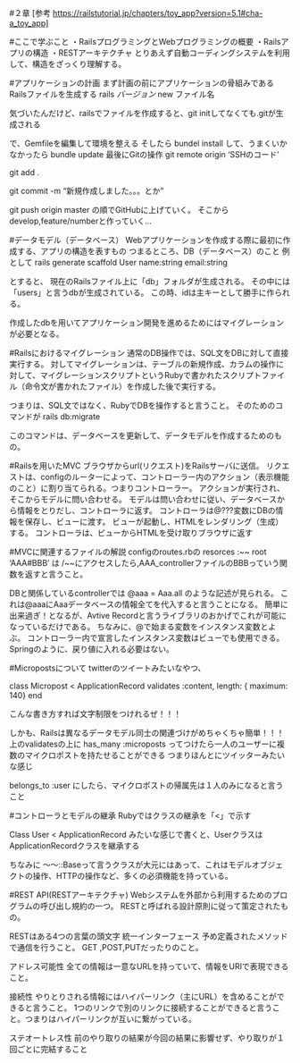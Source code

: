 #２章
[参考
https://railstutorial.jp/chapters/toy_app?version=5.1#cha-a_toy_app]

#ここで学ぶこと
・RailsプログラミングとWebプログラミングの概要
・Railsアプリの構造
・RESTアーキテクチャ
とりあえず自動コーディングシステムを利用して、構造をざっくり理解する。

#アプリケーションの計画
まず計画の前にアプリケーションの骨組みであるRailsファイルを生成する
rails _バージョン_ new ファイル名

気づいたんだけど、railsでファイルを作成すると、git initしてなくても.gitが生成される

で、Gemfileを編集して環境を整える
そしたら
bundel install
して、うまくいかなかったら
bundle update
最後にGitの操作
git remote origin ‘SSHのコード’

git add .

git commit -m “新規作成しました。。。とか”

git push origin master
の順でGitHubに上げていく。
そこからdevelop,feature/numberと作っていく...

#データモデル（データベース）
Webアプリケーションを作成する際に最初に作成する、アプリの構造を表すもの
つまるところ、DB（データベース）のこと
例として
rails generate scaffold User name:string email:string

とすると、
現在のRailsファイル上に「db」フォルダが生成される。
その中には「users」と言うdbが生成されている。
この時、idは主キーとして勝手に作られる。

作成したdbを用いてアプリケーション開発を進めるためにはマイグレーションが必要となる。

#Railsにおけるマイグレーション
通常のDB操作では、SQL文をDBに対して直接実行する。
対してマイグレーションは、テーブルの新規作成、カラムの操作に対して、マイグレーションスクリプトというRubyで書かれたスクリプトファイル（命令文が書かれたファイル）を作成した後で実行する。

つまりは、SQL文ではなく、RubyでDBを操作すると言うこと。
そのためのコマンドが
rails db:migrate

このコマンドは、データベースを更新して、データモデルを作成するためのもの。

#Railsを用いたMVC
ブラウザからurl(リクエスト)をRailsサーバに送信。
リクエストは、configのルーターによって、コントローラー内のアクション（表示機能のこと）に割り当てられる。つまりコントローラー。
アクションが実行され、そこからモデルに問い合わせる。
モデルは問い合わせに従い、データベースから情報をとりだし、コントローラに返す。
コントローラは@???変数にDBの情報を保存し、ビューに渡す。
ビューが起動し、HTMLをレンダリング（生成）する。
コントローラは、ビューからHTMLを受け取りブラウザに返す

#MVCに関連するファイルの解説
configのroutes.rbの
resorces :~~
root ‘AAA#BBB’
は /~~にアクセスしたら,AAA_controllerファイルのBBBっていう関数を返すと言うこと。

DBと関係しているcontrollerでは
@aaa = Aaa.all
のような記述が見られる。
これは@aaaにAaaデータベースの情報全てを代入すると言うことになる。
簡単に出来過ぎ！となるが、Avtive Recordと言うライブラリのおかげでこれが可能になっているだけである。
ちなみに、@で始まる変数をインスタンス変数とよぶ。
コントローラー内で宣言したインスタンス変数はビューでも使用できる。
Springのように、戻り値に入れる必要はない。

#Micropostsについて
twitterのツイートみたいなやつ、

class Micropost < ApplicationRecord
  validates :content, length: { maximum: 140}
end

こんな書き方すれば文字制限をつけれるぜ！！！

しかも、Railsは異なるデータモデル同士の関連づけがめちゃくちゃ簡単！！！
上のvalidatesの上に
has_many :microposts
ってつけたら一人のユーザーに複数のマイクロポストを持たせることができる
つまりほんとにツイッターみたいな感じ

belongs_to :user
にしたら、マイクロポストの帰属先は１人のみになると言うこと


#コントローラとモデルの継承
Rubyではクラスの継承を「<」で示す

Class User < ApplicationRecord
みたいな感じで書くと、UserクラスはApplicationRecordクラスを継承する

ちなみに
〜〜::Baseって言うクラスが大元にはあって、これはモデルオブジェクトの操作、HTTPの操作など、多くの必須機能を持っている。

#REST API(RESTアーキテクチャ)
Webシステムを外部から利用するためのプログラムの呼び出し規約の一つ。
RESTと呼ばれる設計原則に従って策定されたもの。

RESTはある4つの言葉の頭文字
統一インターフェース
予め定義されたメソッドで通信を行うこと。
GET ,POST,PUTだったりのこと。

アドレス可能性
全ての情報は一意なURLを持っていて、情報をURIで表現できること。

接続性
やりとりされる情報にはハイパーリンク（主にURL）を含めることができると言うこと。
1つのリンクで別のリンクに接続することができると言うこと。つまりはハイパーリンクが互いに繋がっている。

ステオートレス性
前のやり取りの結果が今回の結果に影響せず、やり取りが１回ごとに完結すること

